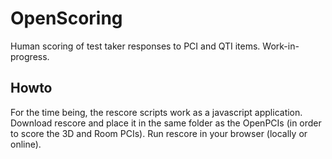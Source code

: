 # OpenScoring
Human scoring of test taker responses to PCI and QTI items. Work-in-progress.

## Howto
For the time being, the rescore scripts work as a javascript application. Download rescore and place it in the same folder as the OpenPCIs (in order to score the 3D and Room PCIs). Run rescore in your browser (locally or online).
